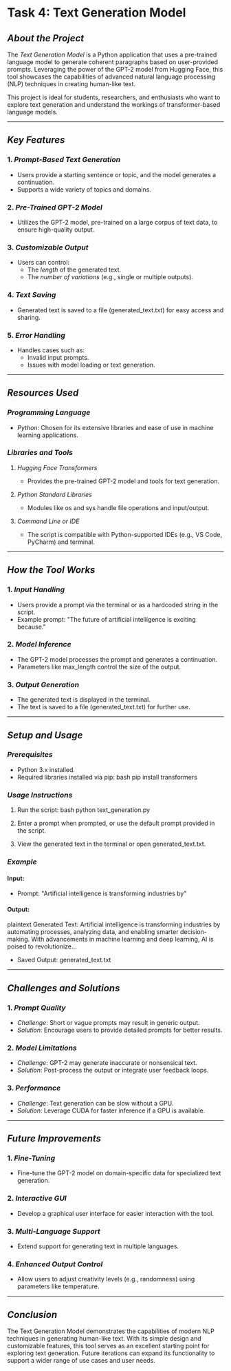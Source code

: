 # Task 4: Text Generation Model

## *About the Project*

The *Text Generation Model* is a Python application that uses a pre-trained language model to generate coherent paragraphs based on user-provided prompts. Leveraging the power of the GPT-2 model from Hugging Face, this tool showcases the capabilities of advanced natural language processing (NLP) techniques in creating human-like text.

This project is ideal for students, researchers, and enthusiasts who want to explore text generation and understand the workings of transformer-based language models.

---

## *Key Features*

### 1. *Prompt-Based Text Generation*
- Users provide a starting sentence or topic, and the model generates a continuation.
- Supports a wide variety of topics and domains.

### 2. *Pre-Trained GPT-2 Model*
- Utilizes the GPT-2 model, pre-trained on a large corpus of text data, to ensure high-quality output.

### 3. *Customizable Output*
- Users can control:
  - The *length* of the generated text.
  - The *number of variations* (e.g., single or multiple outputs).

### 4. *Text Saving*
- Generated text is saved to a file (generated_text.txt) for easy access and sharing.

### 5. *Error Handling*
- Handles cases such as:
  - Invalid input prompts.
  - Issues with model loading or text generation.

---

## *Resources Used*

### *Programming Language*
- *Python*: Chosen for its extensive libraries and ease of use in machine learning applications.

### *Libraries and Tools*
1. *Hugging Face Transformers*
   - Provides the pre-trained GPT-2 model and tools for text generation.

2. *Python Standard Libraries*
   - Modules like os and sys handle file operations and input/output.

3. *Command Line or IDE*
   - The script is compatible with Python-supported IDEs (e.g., VS Code, PyCharm) and terminal.

---

## *How the Tool Works*

### 1. *Input Handling*
- Users provide a prompt via the terminal or as a hardcoded string in the script.
- Example prompt: "The future of artificial intelligence is exciting because."

### 2. *Model Inference*
- The GPT-2 model processes the prompt and generates a continuation.
- Parameters like max_length control the size of the output.

### 3. *Output Generation*
- The generated text is displayed in the terminal.
- The text is saved to a file (generated_text.txt) for further use.

---

## *Setup and Usage*

### *Prerequisites*
- Python 3.x installed.
- Required libraries installed via pip:
  bash
  pip install transformers
  

### *Usage Instructions*
1. Run the script:
   bash
   python text_generation.py
   
2. Enter a prompt when prompted, or use the default prompt provided in the script.
3. View the generated text in the terminal or open generated_text.txt.

### *Example*
#### Input:
- Prompt: "Artificial intelligence is transforming industries by"

#### Output:
plaintext
Generated Text:
Artificial intelligence is transforming industries by automating processes, analyzing data, and enabling smarter decision-making. With advancements in machine learning and deep learning, AI is poised to revolutionize...

- Saved Output: generated_text.txt

---

## *Challenges and Solutions*

### 1. *Prompt Quality*
- *Challenge*: Short or vague prompts may result in generic output.
- *Solution*: Encourage users to provide detailed prompts for better results.

### 2. *Model Limitations*
- *Challenge*: GPT-2 may generate inaccurate or nonsensical text.
- *Solution*: Post-process the output or integrate user feedback loops.

### 3. *Performance*
- *Challenge*: Text generation can be slow without a GPU.
- *Solution*: Leverage CUDA for faster inference if a GPU is available.

---

## *Future Improvements*

### 1. *Fine-Tuning*
- Fine-tune the GPT-2 model on domain-specific data for specialized text generation.

### 2. *Interactive GUI*
- Develop a graphical user interface for easier interaction with the tool.

### 3. *Multi-Language Support*
- Extend support for generating text in multiple languages.

### 4. *Enhanced Output Control*
- Allow users to adjust creativity levels (e.g., randomness) using parameters like temperature.

---

## *Conclusion*

The Text Generation Model demonstrates the capabilities of modern NLP techniques in generating human-like text. With its simple design and customizable features, this tool serves as an excellent starting point for exploring text generation. Future iterations can expand its functionality to support a wider range of use cases and user needs.
